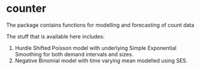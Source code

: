# counter
The package contains functions for modelling and forecasting of count data

The stuff that is available here includes:
1. Hurdle Shifted Poisson model with underlying Simple Exponential Smoothing for both demand intervals and sizes.
2. Negative Binomial model with time varying mean modelled using SES.
